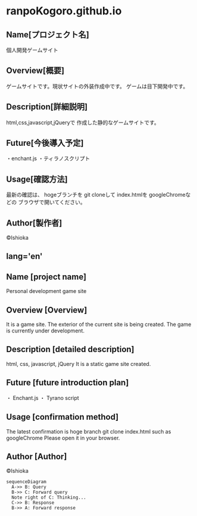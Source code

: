 # ranpoKogoro.github.io

## Name[プロジェクト名]
個人開発ゲームサイト

## Overview[概要]
ゲームサイトです。現状サイトの外装作成中です。
ゲームは目下開発中です。

## Description[詳細説明]
html,css,javascript,jQueryで
作成した静的なゲームサイトです。

## Future[今後導入予定]
・enchant.js
・ティラノスクリプト

## Usage[確認方法]
最新の確認は、
hogeブランチを
git cloneして
index.htmlを
googleChromeなどの
ブラウザで開いてください。

## Author[製作者]
©︎Ishioka

## lang='en'

## Name [project name]
Personal development game site

## Overview [Overview]
It is a game site. The exterior of the current site is being created.
The game is currently under development.

## Description [detailed description]
html, css, javascript, jQuery
It is a static game site created.

## Future [future introduction plan]
・ Enchant.js
・ Tyrano script

## Usage [confirmation method]
The latest confirmation is
hoge branch
git clone
index.html
such as googleChrome
Please open it in your browser.

## Author [Author]
©︎Ishioka

```mermaid
sequenceDiagram
  A->> B: Query
  B->> C: Forward query
  Note right of C: Thinking...
  C->> B: Response
  B->> A: Forward response
```
